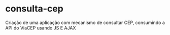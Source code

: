 # consulta-cep
Criação de uma aplicação com mecanismo de consultar CEP, consumindo a API do ViaCEP usando JS E AJAX  
